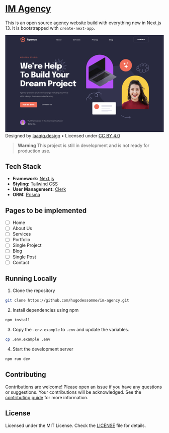 # [IM Agency](https://im-agency.vercel.app/)

This is an open source agency website build with everything new in Next.js 13. It is bootstrapped with `create-next-app`.

[![IM Agency](./public/images/screenshot.jpg)](https://im-agency.vercel.app/)
Designed by [laaqiq.design](https://www.figma.com/@laaqiq) • Licensed under [CC BY 4.0](https://creativecommons.org/licenses/by/4.0/)

> **Warning**
> This project is still in development and is not ready for production use.

## Tech Stack

- **Framework:** [Next.js](https://nextjs.org)
- **Styling:** [Tailwind CSS](https://tailwindcss.com)
- **User Management:** [Clerk](https://clerk.com)
- **ORM:** [Prisma](https://www.prisma.io/)

## Pages to be implemented

- [ ] Home
- [ ] About Us
- [ ] Services
- [ ] Portfolio
- [ ] Single Project
- [ ] Blog
- [ ] Single Post
- [ ] Contact

## Running Locally

1. Clone the repository

```bash
git clone https://github.com/hugodessomme/im-agency.git
```

2. Install dependencies using npm

```bash
npm install
```

3. Copy the `.env.example` to `.env` and update the variables.

```bash
cp .env.example .env
```

4. Start the development server

```bash
npm run dev
```

## Contributing

Contributions are welcome! Please open an issue if you have any questions or suggestions. Your contributions will be acknowledged. See the [contributing guide](./CONTRIBUTING.md) for more information.

## License

Licensed under the MIT License. Check the [LICENSE](./LICENSE) file for details.
